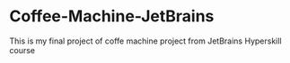 # Coffee-Machine-JetBrains
This is my final project of coffe machine project from JetBrains Hyperskill course
